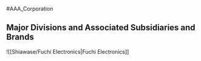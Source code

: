 #AAA_Corporation

## Major Divisions and Associated Subsidiaries and Brands
![[Shiawase/Fuchi Electronics|Fuchi Electronics]]
